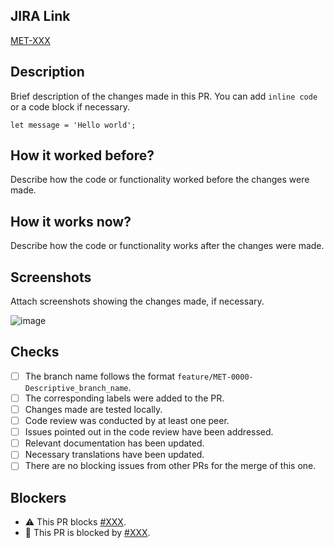 ## JIRA Link

[MET-XXX](https://backlogs12.digbang.com/browse/MET-XXX)

## Description

Brief description of the changes made in this PR. You can add `inline code` or a code block if necessary.

```
let message = 'Hello world';
```

## How it worked before?

Describe how the code or functionality worked before the changes were made.

## How it works now?

Describe how the code or functionality works after the changes were made.

## Screenshots

<!-- If there are no screenshots, this section can be removed -->

Attach screenshots showing the changes made, if necessary.

![image](https://github.com/demiansc/meta-ms-projects/assets/11334068/70ef488c-aa3c-414d-b6c0-b46d3f5f9c34)

## Checks

- [ ] The branch name follows the format `feature/MET-0000-Descriptive_branch_name`.
- [ ] The corresponding labels were added to the PR.
- [ ] Changes made are tested locally.
- [ ] Code review was conducted by at least one peer.
- [ ] Issues pointed out in the code review have been addressed.
- [ ] Relevant documentation has been updated.
- [ ] Necessary translations have been updated.
- [ ] There are no blocking issues from other PRs for the merge of this one.

## Blockers

<!-- If there are no blockers, this section can be removed or any of the options -->

- ⚠️ This PR blocks [#XXX](https://github.com/demiansc/meta-ms-PROJECTS/pull/XX).
- 🚫 This PR is blocked by [#XXX](https://github.com/demiansc/meta-ms-PROJECTS/pull/XX).
